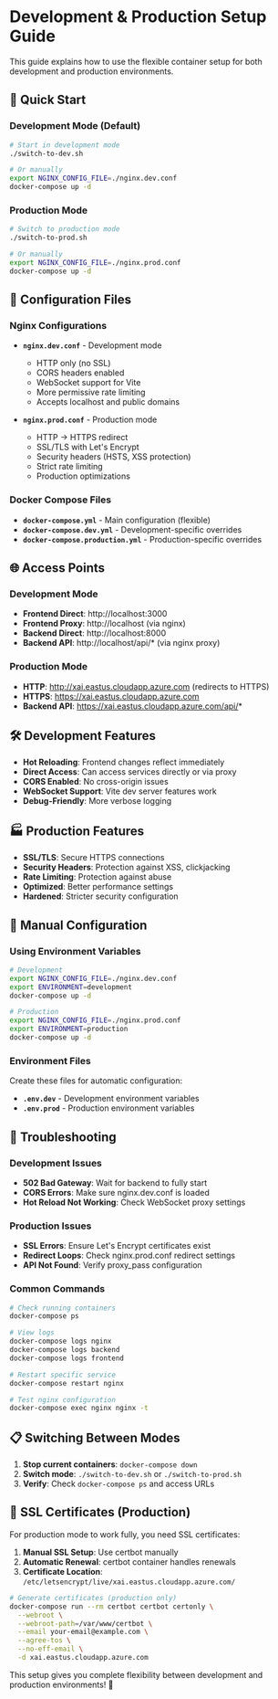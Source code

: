 # Development & Production Setup Guide

This guide explains how to use the flexible container setup for both development and production environments.

## 🚀 Quick Start

### Development Mode (Default)
```bash
# Start in development mode
./switch-to-dev.sh

# Or manually
export NGINX_CONFIG_FILE=./nginx.dev.conf
docker-compose up -d
```

### Production Mode
```bash
# Switch to production mode
./switch-to-prod.sh

# Or manually
export NGINX_CONFIG_FILE=./nginx.prod.conf
docker-compose up -d
```

## 📁 Configuration Files

### Nginx Configurations

- **`nginx.dev.conf`** - Development mode
  - HTTP only (no SSL)
  - CORS headers enabled
  - WebSocket support for Vite
  - More permissive rate limiting
  - Accepts localhost and public domains

- **`nginx.prod.conf`** - Production mode
  - HTTP → HTTPS redirect
  - SSL/TLS with Let's Encrypt
  - Security headers (HSTS, XSS protection)
  - Strict rate limiting
  - Production optimizations

### Docker Compose Files

- **`docker-compose.yml`** - Main configuration (flexible)
- **`docker-compose.dev.yml`** - Development-specific overrides
- **`docker-compose.production.yml`** - Production-specific overrides

## 🌐 Access Points

### Development Mode
- **Frontend Direct**: http://localhost:3000
- **Frontend Proxy**: http://localhost (via nginx)
- **Backend Direct**: http://localhost:8000
- **Backend API**: http://localhost/api/* (via nginx proxy)

### Production Mode
- **HTTP**: http://xai.eastus.cloudapp.azure.com (redirects to HTTPS)
- **HTTPS**: https://xai.eastus.cloudapp.azure.com
- **Backend API**: https://xai.eastus.cloudapp.azure.com/api/*

## 🛠️ Development Features

- **Hot Reloading**: Frontend changes reflect immediately
- **Direct Access**: Can access services directly or via proxy
- **CORS Enabled**: No cross-origin issues
- **WebSocket Support**: Vite dev server features work
- **Debug-Friendly**: More verbose logging

## 🏭 Production Features

- **SSL/TLS**: Secure HTTPS connections
- **Security Headers**: Protection against XSS, clickjacking
- **Rate Limiting**: Protection against abuse
- **Optimized**: Better performance settings
- **Hardened**: Stricter security configuration

## 🔧 Manual Configuration

### Using Environment Variables
```bash
# Development
export NGINX_CONFIG_FILE=./nginx.dev.conf
export ENVIRONMENT=development
docker-compose up -d

# Production
export NGINX_CONFIG_FILE=./nginx.prod.conf
export ENVIRONMENT=production
docker-compose up -d
```

### Environment Files
Create these files for automatic configuration:

- **`.env.dev`** - Development environment variables
- **`.env.prod`** - Production environment variables

## 🐛 Troubleshooting

### Development Issues
- **502 Bad Gateway**: Wait for backend to fully start
- **CORS Errors**: Make sure nginx.dev.conf is loaded
- **Hot Reload Not Working**: Check WebSocket proxy settings

### Production Issues
- **SSL Errors**: Ensure Let's Encrypt certificates exist
- **Redirect Loops**: Check nginx.prod.conf redirect settings
- **API Not Found**: Verify proxy_pass configuration

### Common Commands
```bash
# Check running containers
docker-compose ps

# View logs
docker-compose logs nginx
docker-compose logs backend
docker-compose logs frontend

# Restart specific service
docker-compose restart nginx

# Test nginx configuration
docker-compose exec nginx nginx -t
```

## 📋 Switching Between Modes

1. **Stop current containers**: `docker-compose down`
2. **Switch mode**: `./switch-to-dev.sh` or `./switch-to-prod.sh`
3. **Verify**: Check `docker-compose ps` and access URLs

## 🔐 SSL Certificates (Production)

For production mode to work fully, you need SSL certificates:

1. **Manual SSL Setup**: Use certbot manually
2. **Automatic Renewal**: certbot container handles renewals
3. **Certificate Location**: `/etc/letsencrypt/live/xai.eastus.cloudapp.azure.com/`

```bash
# Generate certificates (production only)
docker-compose run --rm certbot certbot certonly \
  --webroot \
  --webroot-path=/var/www/certbot \
  --email your-email@example.com \
  --agree-tos \
  --no-eff-email \
  -d xai.eastus.cloudapp.azure.com
```

This setup gives you complete flexibility between development and production environments! 🎉


